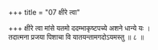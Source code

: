 +++
title = "07 क्षीरे त्वा"

+++
क्षीरे त्वा मांसे यतमो ददम्भाकृष्टपच्ये अशने धान्ये यः ।  
तदात्मना प्रजया पिशाचा वि यातयन्तामगदोऽयमस्तु ॥ ८ ॥